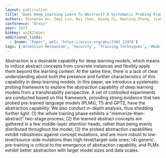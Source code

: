 ```yaml
---
layout: publication
title: 'Does Deep Learning Learn To Abstract? A Systematic Probing Framework'
authors: Shengnan An, Zeqi Lin, Bei Chen, Qiang Fu, Nanning Zheng, Jian-guang Lou
conference: "Arxiv"
year: 2023
bibkey: an2023does
additional_links:
  - {name: "Paper", url: 'https://arxiv.org/abs/2302.11978'}
tags: ['Attention Mechanism', 'Security', 'Training Techniques', 'Model Architecture', 'Tools', 'GPT', 'Pre-Training']
---
```

Abstraction is a desirable capability for deep learning models, which means
to induce abstract concepts from concrete instances and flexibly apply them
beyond the learning context. At the same time, there is a lack of clear
understanding about both the presence and further characteristics of this
capability in deep learning models. In this paper, we introduce a systematic
probing framework to explore the abstraction capability of deep learning models
from a transferability perspective. A set of controlled experiments are
conducted based on this framework, providing strong evidence that two probed
pre-trained language models (PLMs), T5 and GPT2, have the abstraction
capability. We also conduct in-depth analysis, thus shedding further light: (1)
the whole training phase exhibits a "memorize-then-abstract" two-stage process;
(2) the learned abstract concepts are gathered in a few middle-layer attention
heads, rather than being evenly distributed throughout the model; (3) the
probed abstraction capabilities exhibit robustness against concept mutations,
and are more robust to low-level/source-side mutations than
high-level/target-side ones; (4) generic pre-training is critical to the
emergence of abstraction capability, and PLMs exhibit better abstraction with
larger model sizes and data scales.
